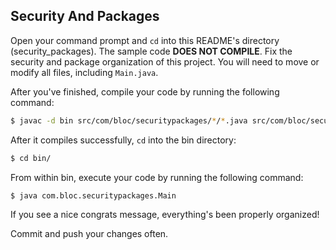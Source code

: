 ## Security And Packages

Open your command prompt and `cd` into this README's directory (security_packages). The sample code **DOES NOT COMPILE**. Fix the security and package organization of this project. You will need to move or modify all files, including `Main.java`.

After you've finished, compile your code by running the following command:

``` bash
$ javac -d bin src/com/bloc/securitypackages/*/*.java src/com/bloc/securitypackages/*.java
```

After it compiles successfully, `cd` into the bin directory:

``` bash
$ cd bin/
```

From within bin, execute your code by running the following command:

``` bash
$ java com.bloc.securitypackages.Main
```

If you see a nice congrats message, everything's been properly organized!

Commit and push your changes often.